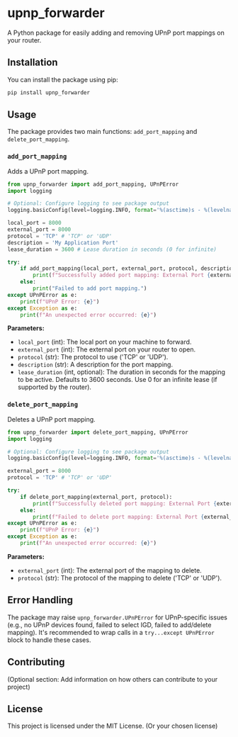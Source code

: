# upnp_forwarder

A Python package for easily adding and removing UPnP port mappings on your router.

## Installation

You can install the package using pip:

```bash
pip install upnp_forwarder
```

## Usage

The package provides two main functions: `add_port_mapping` and `delete_port_mapping`.

### `add_port_mapping`

Adds a UPnP port mapping.

```python
from upnp_forwarder import add_port_mapping, UPnPError
import logging

# Optional: Configure logging to see package output
logging.basicConfig(level=logging.INFO, format='%(asctime)s - %(levelname)s - %(message)s')

local_port = 8000
external_port = 8000
protocol = 'TCP' # 'TCP' or 'UDP'
description = 'My Application Port'
lease_duration = 3600 # Lease duration in seconds (0 for infinite)

try:
    if add_port_mapping(local_port, external_port, protocol, description, lease_duration):
        print(f"Successfully added port mapping: External Port {external_port} -> Local Port {local_port}")
    else:
        print("Failed to add port mapping.")
except UPnPError as e:
    print(f"UPnP Error: {e}")
except Exception as e:
    print(f"An unexpected error occurred: {e}")
```

**Parameters:**

*   `local_port` (int): The local port on your machine to forward.
*   `external_port` (int): The external port on your router to open.
*   `protocol` (str): The protocol to use ('TCP' or 'UDP').
*   `description` (str): A description for the port mapping.
*   `lease_duration` (int, optional): The duration in seconds for the mapping to be active. Defaults to 3600 seconds. Use 0 for an infinite lease (if supported by the router).

### `delete_port_mapping`

Deletes a UPnP port mapping.

```python
from upnp_forwarder import delete_port_mapping, UPnPError
import logging

# Optional: Configure logging to see package output
logging.basicConfig(level=logging.INFO, format='%(asctime)s - %(levelname)s - %(message)s')

external_port = 8000
protocol = 'TCP' # 'TCP' or 'UDP'

try:
    if delete_port_mapping(external_port, protocol):
        print(f"Successfully deleted port mapping: External Port {external_port}")
    else:
        print(f"Failed to delete port mapping: External Port {external_port}")
except UPnPError as e:
    print(f"UPnP Error: {e}")
except Exception as e:
    print(f"An unexpected error occurred: {e}")
```

**Parameters:**

*   `external_port` (int): The external port of the mapping to delete.
*   `protocol` (str): The protocol of the mapping to delete ('TCP' or 'UDP').

## Error Handling

The package may raise `upnp_forwarder.UPnPError` for UPnP-specific issues (e.g., no UPnP devices found, failed to select IGD, failed to add/delete mapping). It's recommended to wrap calls in a `try...except UPnPError` block to handle these cases.

## Contributing

(Optional section: Add information on how others can contribute to your project)

## License

This project is licensed under the MIT License. (Or your chosen license)
